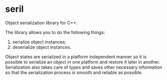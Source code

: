 # seril
Object serialization library for C++.

The library allows you to do the following things:
   1. serialize object instances;
   2. deserialize object instances.

Object states are serialized in a platform independent manner so it is possible to serialize an object in one platform and restore it later in another. Serialization also takes care of types and saves other necessary information so that the serialization process is smooth and reliable as possible.
